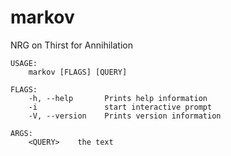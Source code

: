 # markov
NRG on Thirst for Annihilation
```
USAGE:
    markov [FLAGS] [QUERY]

FLAGS:
    -h, --help       Prints help information
    -i               start interactive prompt
    -V, --version    Prints version information

ARGS:
    <QUERY>    the text
```

